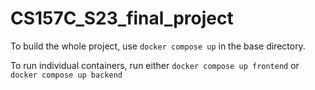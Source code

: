 # CS157C_S23_final_project

To build the whole project, use `docker compose up` in the base directory. 

To run individual containers, run either `docker compose up frontend` or `docker compose up backend`

